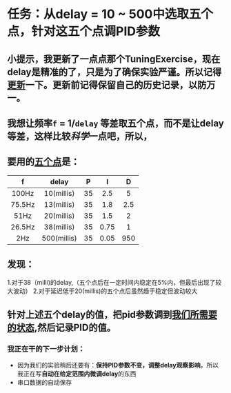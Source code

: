 <!--
 * @Author: Runze Yuan 1959180242@qq.com
 * @Date: 2022-11-19 08:48:26
 * @LastEditors: Zhinan Chen 1466684392@qq.com
 * @LastEditTime: 2022-11-19 17:18
 * @FilePath: \RS_AS2\Experiments\11_19任务：调节五个delay的PID参数.md
 * @Description: 
 * 
 * Copyright (c) 2022 by Runze Yuan 1959180242@qq.com, All Rights Reserved. 
-->
# 任务：从delay = 10 ~ 500中选取五个点，针对这五个点调PID参数
## **小提示**，我更新了一点点那个TuningExercise，现在delay是精准的了，只是为了确保实验严谨。所以记得[更新](https://github.com/Vehshanaan/RS_AS2/tree/main/Experiments/TuningExercise)一下。更新前记得保留自己的历史记录，以防万一。
## 我想让频率`f` = 1/`delay` 等差取五个点，而不是让delay等差，这样比较*科学*一点吧，所以，
## 要用的[五个点](https://zh.planetcalc.com/9023/?xy=0%201000%0A4%202&interpolate=1%202%203)是：
|f|delay|P|I|D|
|:-:|:-:|:-:|:-:|:-:|
|100Hz|10(millis)|35|2.5|5|
|75.5Hz|13(millis)|35|1.8|2.5|
|51Hz|20(millis)|35|1.5|2|
|26.5Hz|38(millis)|35|0.75|1|
|2Hz|500(millis)|35|0.05|950|


## 发现：
1.对于38（milli)的delay,（五个点后在一定时间内稳定在5%内，但最后出现了较大波动）
2.对于延迟低于20(millis)的五个点后虽然趋于稳定但波动较大

## 针对上述五个delay的值，把pid参数调到[我们所需要的状态](https://github.com/Vehshanaan/RS_AS2/blob/main/Experiments/TuningExercise/PID%E8%B0%83%E8%AF%95%E6%89%8B%E5%86%8C.md),然后记录PID的值。

### 我正在干的下一步计划：
- 因为我们的实验稍后还要有：**保持PID参数不变，调整delay观察影响**，所以我正在写**自动在给定范围内微调delay**的东西
- 串口数据的自动保存
